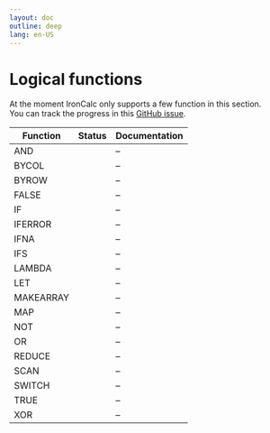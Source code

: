 ```yaml
---
layout: doc
outline: deep
lang: en-US
---
```


# Logical functions

At the moment IronCalc only supports a few function in this section.  
You can track the progress in this [GitHub issue](https://github.com/ironcalc/IronCalc/issues/51).

| Function  | Status                                         | Documentation |
| --------- | ---------------------------------------------- | ------------- |
| AND       | <Badge type="tip" text="Available" />          | –             |
| BYCOL     | <Badge type="info" text="Not available yet" /> | –             |
| BYROW     | <Badge type="info" text="Not available yet" /> | –             |
| FALSE     | <Badge type="tip" text="Available" />          | –             |
| IF        | <Badge type="tip" text="Available" />          | –             |
| IFERROR   | <Badge type="tip" text="Available" />          | –             |
| IFNA      | <Badge type="tip" text="Available" />          | –             |
| IFS       | <Badge type="tip" text="Available" />          | –             |
| LAMBDA    | <Badge type="info" text="Not available yet" /> | –             |
| LET       | <Badge type="info" text="Not available yet" /> | –             |
| MAKEARRAY | <Badge type="info" text="Not available yet" /> | –             |
| MAP       | <Badge type="info" text="Not available yet" /> | –             |
| NOT       | <Badge type="tip" text="Available" />          | –             |
| OR        | <Badge type="tip" text="Available" />          | –             |
| REDUCE    | <Badge type="info" text="Not available yet" /> | –             |
| SCAN      | <Badge type="info" text="Not available yet" /> | –             |
| SWITCH    | <Badge type="tip" text="Available" />          | –             |
| TRUE      | <Badge type="tip" text="Available" />          | –             |
| XOR       | <Badge type="tip" text="Available" />          | –             |
